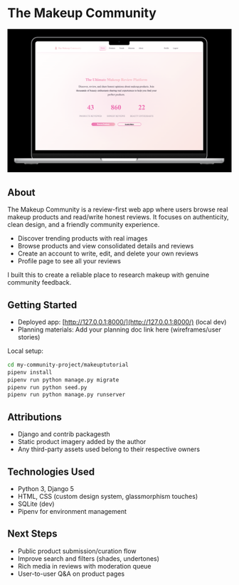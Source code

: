 # The Makeup Community

![DEMO](my-community-project/makeuptutorial/polls/static/img/webapp/demo-TheMakeupCommunity.png)

## About
The Makeup Community is a review-first web app where users browse real makeup products and read/write honest reviews. It focuses on authenticity, clean design, and a friendly community experience.

- Discover trending products with real images
- Browse products and view consolidated details and reviews
- Create an account to write, edit, and delete your own reviews
- Profile page to see all your reviews

I built this to create a reliable place to research makeup with genuine community feedback.

## Getting Started
- Deployed app: [http://127.0.0.1:8000/](http://127.0.0.1:8000/) (local dev)
- Planning materials: Add your planning doc link here (wireframes/user stories)

Local setup:
```bash
cd my-community-project/makeuptutorial
pipenv install
pipenv run python manage.py migrate
pipenv run python seed.py
pipenv run python manage.py runserver
```

## Attributions
- Django and contrib packagesth
- Static product imagery added by the author
- Any third-party assets used belong to their respective owners

## Technologies Used
- Python 3, Django 5
- HTML, CSS (custom design system, glassmorphism touches)
- SQLite (dev)
- Pipenv for environment management

## Next Steps
- Public product submission/curation flow
- Improve search and filters (shades, undertones)
- Rich media in reviews with moderation queue
- User-to-user Q&A on product pages